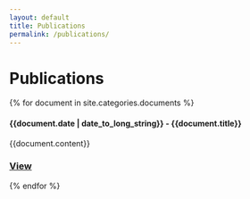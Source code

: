 ```yaml
---
layout: default
title: Publications
permalink: /publications/
---
```



<h1 class="page-heading">Publications</h1>

<div class="documents">
	{% for document in site.categories.documents %}
		<article class="documents-article">
			<h4 class="documents-title">{{document.date | date_to_long_string}} - {{document.title}}</h4>
			<p>{{document.content}}</p>
			<h3><a href="{{document.link}}">View</a></h3>
		</article>
	{% endfor %}
</div>